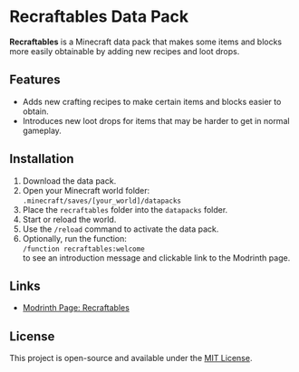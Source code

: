 # Recraftables Data Pack

**Recraftables** is a Minecraft data pack that makes some items and blocks more easily obtainable by adding new recipes and loot drops.

## Features
- Adds new crafting recipes to make certain items and blocks easier to obtain.
- Introduces new loot drops for items that may be harder to get in normal gameplay.

## Installation

1. Download the data pack.
2. Open your Minecraft world folder:  
   `.minecraft/saves/[your_world]/datapacks`
3. Place the `recraftables` folder into the `datapacks` folder.
4. Start or reload the world.
5. Use the `/reload` command to activate the data pack.
6. Optionally, run the function:  
   `/function recraftables:welcome`  
   to see an introduction message and clickable link to the Modrinth page.

## Links

- [Modrinth Page: Recraftables](https://modrinth.com/datapack/recraftables)

## License

This project is open-source and available under the [MIT License](LICENSE).
